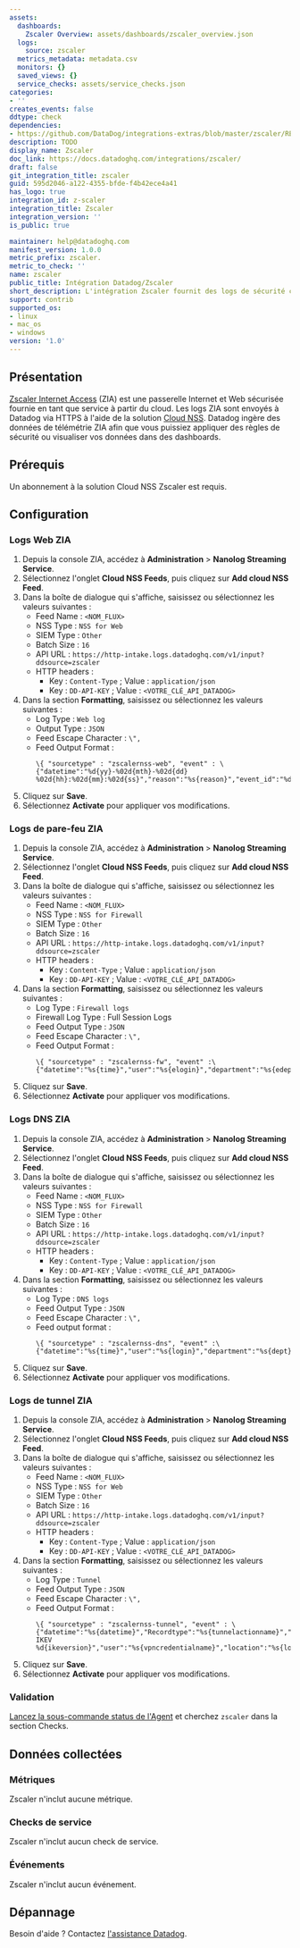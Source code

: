 ```yaml
---
assets:
  dashboards:
    Zscaler Overview: assets/dashboards/zscaler_overview.json
  logs:
    source: zscaler
  metrics_metadata: metadata.csv
  monitors: {}
  saved_views: {}
  service_checks: assets/service_checks.json
categories:
- ''
creates_events: false
ddtype: check
dependencies:
- https://github.com/DataDog/integrations-extras/blob/master/zscaler/README.md
description: TODO
display_name: Zscaler
doc_link: https://docs.datadoghq.com/integrations/zscaler/
draft: false
git_integration_title: zscaler
guid: 595d2046-a122-4355-bfde-f4b42ece4a41
has_logo: true
integration_id: z-scaler
integration_title: Zscaler
integration_version: ''
is_public: true

maintainer: help@datadoghq.com
manifest_version: 1.0.0
metric_prefix: zscaler.
metric_to_check: ''
name: zscaler
public_title: Intégration Datadog/Zscaler
short_description: L'intégration Zscaler fournit des logs de sécurité cloud.
support: contrib
supported_os:
- linux
- mac_os
- windows
version: '1.0'
---
```




## Présentation

[Zscaler Internet Access][1] (ZIA) est une passerelle Internet et Web sécurisée fournie en tant que service à partir du cloud. Les logs ZIA sont envoyés à Datadog via HTTPS à l'aide de la solution [Cloud NSS][2]. Datadog ingère des données de télémétrie ZIA afin que vous puissiez appliquer des règles de sécurité ou visualiser vos données dans des dashboards.

## Prérequis

Un abonnement à la solution Cloud NSS Zscaler est requis.

## Configuration

### Logs Web ZIA

1. Depuis la console ZIA, accédez à **Administration** > **Nanolog Streaming Service**.
2. Sélectionnez l'onglet **Cloud NSS Feeds**, puis cliquez sur **Add cloud NSS Feed**.
3. Dans la boîte de dialogue qui s'affiche, saisissez ou sélectionnez les valeurs suivantes :
   * Feed Name : `<NOM_FLUX>`
   * NSS Type : `NSS for Web`
   * SIEM Type : `Other`
   * Batch Size : `16`
   * API URL : `https://http-intake.logs.datadoghq.com/v1/input?ddsource=zscaler`
   * HTTP headers :
      * Key : `Content-Type` ; Value : `application/json`
      * Key : `DD-API-KEY` ; Value : `<VOTRE_CLÉ_API_DATADOG>`
4. Dans la section **Formatting**, saisissez ou sélectionnez les valeurs suivantes :
   * Log Type : `Web log`
   * Output Type : `JSON`
   * Feed Escape Character : `\",`
   * Feed Output Format :
      ```
      \{ "sourcetype" : "zscalernss-web", "event" : \{"datetime":"%d{yy}-%02d{mth}-%02d{dd} %02d{hh}:%02d{mm}:%02d{ss}","reason":"%s{reason}","event_id":"%d{recordid}","protocol":"%s{proto}","action":"%s{action}","transactionsize":"%d{totalsize}","responsesize":"%d{respsize}","requestsize":"%d{reqsize}","urlcategory":"%s{urlcat}","serverip":"%s{sip}","clienttranstime":"%d{ctime}","requestmethod":"%s{reqmethod}","refererURL":"%s{ereferer}","useragent":"%s{eua}","product":"NSS","location":"%s{elocation}","ClientIP":"%s{cip}","status":"%s{respcode}","user":"%s{elogin}","url":"%s{eurl}","vendor":"Zscaler","hostname":"%s{ehost}","clientpublicIP":"%s{cintip}","threatcategory":"%s{malwarecat}","threatname":"%s{threatname}","filetype":"%s{filetype}","appname":"%s{appname}","pagerisk":"%d{riskscore}","department":"%s{edepartment}","urlsupercategory":"%s{urlsupercat}","appclass":"%s{appclass}","dlpengine":"%s{dlpeng}","urlclass":"%s{urlclass}","threatclass":"%s{malwareclass}","dlpdictionaries":"%s{dlpdict}","fileclass":"%s{fileclass}","bwthrottle":"%s{bwthrottle}","servertranstime":"%d{stime}","contenttype":"%s{contenttype}","unscannabletype":"%s{unscannabletype}","deviceowner":"%s{deviceowner}","devicehostname":"%s{devicehostname}"\}\}
      ```
5. Cliquez sur **Save**.
6. Sélectionnez **Activate** pour appliquer vos modifications.

### Logs de pare-feu ZIA

1. Depuis la console ZIA, accédez à **Administration** > **Nanolog Streaming Service**.
2. Sélectionnez l'onglet **Cloud NSS Feeds**, puis cliquez sur **Add cloud NSS Feed**.
3. Dans la boîte de dialogue qui s'affiche, saisissez ou sélectionnez les valeurs suivantes :
   * Feed Name : `<NOM_FLUX>`
   * NSS Type : `NSS for Firewall`
   * SIEM Type : `Other`
   * Batch Size : `16`
   * API URL : `https://http-intake.logs.datadoghq.com/v1/input?ddsource=zscaler`
   * HTTP headers :
      * Key : `Content-Type` ; Value : `application/json`
      * Key : `DD-API-KEY` ; Value : `<VOTRE_CLÉ_API_DATADOG>`
4. Dans la section **Formatting**, saisissez ou sélectionnez les valeurs suivantes :
   * Log Type : `Firewall logs`
   * Firewall Log Type : Full Session Logs
   * Feed Output Type : `JSON`
   * Feed Escape Character : `\",`
   * Feed Output Format :
      ```
      \{ "sourcetype" : "zscalernss-fw", "event" :\{"datetime":"%s{time}","user":"%s{elogin}","department":"%s{edepartment}","locationname":"%s{elocation}","cdport":"%d{cdport}","csport":"%d{csport}","sdport":"%d{sdport}","ssport":"%d{ssport}","csip":"%s{csip}","cdip":"%s{cdip}","ssip":"%s{ssip}","sdip":"%s{sdip}","tsip":"%s{tsip}","tunsport":"%d{tsport}","tuntype":"%s{ttype}","action":"%s{action}","dnat":"%s{dnat}","stateful":"%s{stateful}","aggregate":"%s{aggregate}","nwsvc":"%s{nwsvc}","nwapp":"%s{nwapp}","proto":"%s{ipproto}","ipcat":"%s{ipcat}","destcountry":"%s{destcountry}","avgduration":"%d{avgduration}","rulelabel":"%s{erulelabel}","inbytes":"%ld{inbytes}","outbytes":"%ld{outbytes}","duration":"%d{duration}","durationms":"%d{durationms}","numsessions":"%d{numsessions}","ipsrulelabel":"%s{ipsrulelabel}","threatcat":"%s{threatcat}","threatname":"%s{ethreatname}","deviceowner":"%s{deviceowner}","devicehostname":"%s{devicehostname}"\}\}
      ```
5. Cliquez sur **Save**.
6. Sélectionnez **Activate** pour appliquer vos modifications.

### Logs DNS ZIA

1. Depuis la console ZIA, accédez à **Administration** > **Nanolog Streaming Service**.
2. Sélectionnez l'onglet **Cloud NSS Feeds**, puis cliquez sur **Add cloud NSS Feed**.
3. Dans la boîte de dialogue qui s'affiche, saisissez ou sélectionnez les valeurs suivantes :
   * Feed Name : `<NOM_FLUX>`
   * NSS Type : `NSS for Firewall`
   * SIEM Type : `Other`
   * Batch Size : `16`
   * API URL : `https://http-intake.logs.datadoghq.com/v1/input?ddsource=zscaler`
   * HTTP headers :
      * Key : `Content-Type` ; Value : `application/json`
      * Key : `DD-API-KEY` ; Value : `<VOTRE_CLÉ_API_DATADOG>`
4. Dans la section **Formatting**, saisissez ou sélectionnez les valeurs suivantes :
   * Log Type : `DNS logs`
   * Feed Output Type : `JSON`
   * Feed Escape Character : `\",`
   * Feed output format :
      ```
      \{ "sourcetype" : "zscalernss-dns", "event" :\{"datetime":"%s{time}","user":"%s{login}","department":"%s{dept}","location":"%s{location}","reqaction":"%s{reqaction}","resaction":"%s{resaction}","reqrulelabel":"%s{reqrulelabel}","resrulelabel":"%s{resrulelabel}","dns_reqtype":"%s{reqtype}","dns_req":"%s{req}","dns_resp":"%s{res}","srv_dport":"%d{sport}","durationms":"%d{durationms}","clt_sip":"%s{cip}","srv_dip":"%s{sip}","category":"%s{domcat}","odeviceowner":"%s{odeviceowner}","odevicehostname":"%s{odevicehostname}"\}\}
      ```
5. Cliquez sur **Save**.
6. Sélectionnez **Activate** pour appliquer vos modifications.

### Logs de tunnel ZIA

1. Depuis la console ZIA, accédez à **Administration** > **Nanolog Streaming Service**.
2. Sélectionnez l'onglet **Cloud NSS Feeds**, puis cliquez sur **Add cloud NSS Feed**.
3. Dans la boîte de dialogue qui s'affiche, saisissez ou sélectionnez les valeurs suivantes :
   * Feed Name : `<NOM_FLUX>`
   * NSS Type : `NSS for Web`
   * SIEM Type : `Other`
   * Batch Size : `16`
   * API URL : `https://http-intake.logs.datadoghq.com/v1/input?ddsource=zscaler`
   * HTTP headers :
      * Key : `Content-Type` ; Value : `application/json`
      * Key : `DD-API-KEY` ; Value : `<VOTRE_CLÉ_API_DATADOG>`
4. Dans la section **Formatting**, saisissez ou sélectionnez les valeurs suivantes :
   * Log Type : `Tunnel`
   * Feed Output Type : `JSON`
   * Feed Escape Character : `\",`
   * Feed Output Format :
      ```
      \{ "sourcetype" : "zscalernss-tunnel", "event" : \{"datetime":"%s{datetime}","Recordtype":"%s{tunnelactionname}","tunneltype":"IPSEC IKEV %d{ikeversion}","user":"%s{vpncredentialname}","location":"%s{locationname}","sourceip":"%s{sourceip}","destinationip":"%s{destvip}","sourceport":"%d{srcport}","destinationport":"%d{dstport}","lifetime":"%d{lifetime}","ikeversion":"%d{ikeversion}","spi_in":"%lu{spi_in}","spi_out":"%lu{spi_out}","algo":"%s{algo}","authentication":"%s{authentication}","authtype":"%s{authtype}","recordid":"%d{recordid}"\}\}
      ```
5. Cliquez sur **Save**.
6. Sélectionnez **Activate** pour appliquer vos modifications.

### Validation

[Lancez la sous-commande status de l'Agent][3] et cherchez `zscaler` dans la section Checks.

## Données collectées

### Métriques

Zscaler n'inclut aucune métrique.

### Checks de service

Zscaler n'inclut aucun check de service.

### Événements

Zscaler n'inclut aucun événement.

## Dépannage

Besoin d'aide ? Contactez [l'assistance Datadog][4].

[1]: https://www.zscaler.com/products/zscaler-internet-access
[2]: https://help.zscaler.com/zia/about-nanolog-streaming-service
[3]: https://docs.datadoghq.com/fr/agent/guide/agent-commands/#agent-status-and-information
[4]: https://docs.datadoghq.com/fr/help/
